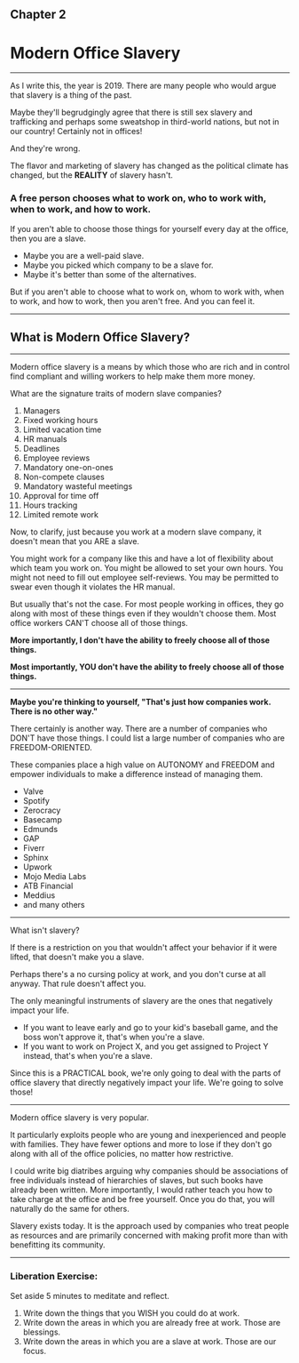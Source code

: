 
## Chapter 2
# Modern Office Slavery 

----

As I write this, the year is 2019. There are many people who would argue that slavery is a thing of the past. 

Maybe they'll begrudgingly agree that there is still sex slavery and trafficking and perhaps some sweatshop in third-world nations, but not in our country! Certainly not in offices!

And they're wrong.

The flavor and marketing of slavery has changed as the political climate has changed, but the **REALITY** of slavery hasn't.

### A free person chooses what to work on, who to work with, when to work, and how to work.

If you aren't able to choose those things for yourself every day at the office, then you are a slave. 

- Maybe you are a well-paid slave. 
- Maybe you picked which company to be a slave for.
- Maybe it's better than some of the alternatives.

But if you aren't able to choose what to work on, whom to work with, when to work, and how to work, then you aren't free. And you can feel it.

----

## What is Modern Office Slavery?

----

Modern office slavery is a means by which those who are rich and in control find compliant and willing workers to help make them more money.

What are the signature traits of modern slave companies?

1. Managers
2. Fixed working hours
3. Limited vacation time
4. HR manuals
5. Deadlines
6. Employee reviews
7. Mandatory one-on-ones
8. Non-compete clauses
9. Mandatory wasteful meetings
10. Approval for time off
11. Hours tracking
12. Limited remote work

Now, to clarify, just because you work at a modern slave company, it doesn't mean that you ARE a slave. 

You might work for a company like this and have a lot of flexibility about which team you work on. You might be allowed to set your own hours. You might not need to fill out employee self-reviews. You may be permitted to swear even though it violates the HR manual.

But usually that's not the case. For most people working in offices, they go along with most of these things even if they wouldn't choose them. Most office workers CAN'T choose all of those things.

**More importantly, I don't have the ability to freely choose all of those things.**

**Most importantly, YOU don't have the ability to freely choose all of those things.**

----

**Maybe you're thinking to yourself, "That's just how companies work. There is no other way."**

There certainly is another way. There are a number of companies who DON'T have those things. I could list a large number of companies who are FREEDOM-ORIENTED.

These companies place a high value on AUTONOMY and FREEDOM and empower individuals to make a difference instead of managing them. 

- Valve
- Spotify
- Zerocracy
- Basecamp
- Edmunds
- GAP
- Fiverr
- Sphinx
- Upwork
- Mojo Media Labs
- ATB Financial
- Meddius
- and many others

----

What isn't slavery?

If there is a restriction on you that wouldn't affect your behavior if it were lifted, that doesn't make you a slave.

Perhaps there's a no cursing policy at work, and you don't curse at all anyway. That rule doesn't affect you.

The only meaningful instruments of slavery are the ones that negatively impact your life.

- If you want to leave early and go to your kid's baseball game, and the boss won't approve it, that's when you're a slave.
- If you want to work on Project X, and you get assigned to Project Y instead, that's when you're a slave.

Since this is a PRACTICAL book, we're only going to deal with the parts of office slavery that directly negatively impact your life. We're going to solve those!

----

Modern office slavery is very popular. 

It particularly exploits people who are young and inexperienced and people with families. They have fewer options and more to lose if they don't go along with all of the office policies, no matter how restrictive.

I could write big diatribes arguing why companies should be associations of free individuals instead of hierarchies of slaves, but such books have already been written. More importantly, I would rather teach you how to take charge at the office and be free yourself. Once you do that, you will naturally do the same for others. 

Slavery exists today. It is the approach used by companies who treat people as resources and are primarily concerned with making profit more than with benefitting its community. 

----

### Liberation Exercise:

Set aside 5 minutes to meditate and reflect.
1. Write down the things that you WISH you could do at work.
2. Write down the areas in which you are already free at work. Those are blessings.
3. Write down the areas in which you are a slave at work. Those are our focus.
